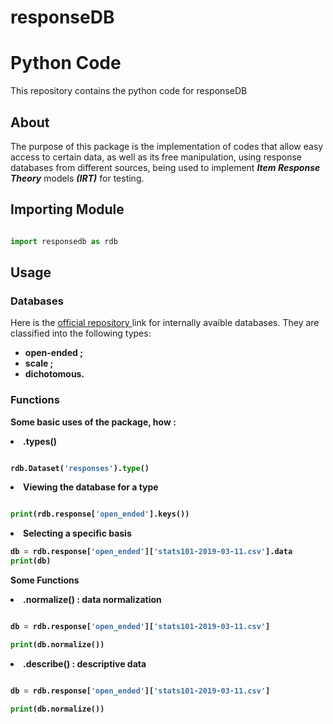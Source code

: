 # responseDB


# Python Code
This repository contains the python code for responseDB

## About 

The purpose of this package is the implementation of codes that allow easy access to certain data, as well as its free manipulation, using response databases from different sources, being used to implement _**Item Response Theory**_ models _**(IRT)**_ for testing.

## Importing Module

~~~Python

import responsedb as rdb

~~~

## Usage

### Databases

Here is the <a href = 'https://github.com/responsedb/datasets'> official repository </a> link for internally avaible databases. They are classified into the following types:

<ul>
<li> <strong> open-ended ;<strong> </li>
<li> <strong> scale ;<strong> </li>
<li> <strong> dichotomous. <strong> </li>
</ul>

### Functions

Some basic uses of the package, how :

<li> .types() </li>

~~~Python

rdb.Dataset('responses').type()

~~~

<li> Viewing the database for a type </li>

~~~Python

print(rdb.response['open_ended'].keys())

~~~

<li> Selecting a specific basis </li>

~~~Python
db = rdb.response['open_ended']['stats101-2019-03-11.csv'].data
print(db)

~~~

**Some Functions**

<li> .normalize() : data normalization </li>

~~~Python

db = rdb.response['open_ended']['stats101-2019-03-11.csv']

print(db.normalize())
~~~


<li> .describe() : descriptive data</li>

~~~Python

db = rdb.response['open_ended']['stats101-2019-03-11.csv']

print(db.normalize())

~~~

